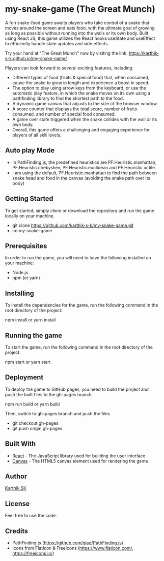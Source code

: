 # my-snake-game (The Great Munch)

A fun snake-food game awaits players who take control of a snake that moves around the screen and eats food, with the ultimate goal of growing as long as possible without running into the walls or its own body. Built using React JS, this game utilizes the React hooks useState and useEffect to efficiently handle state updates and side effects.

Try your hand at "The Great Munch" now by visiting the link: https://karthik-s-k.github.io/my-snake-game/

Players can look forward to several exciting features, including:

- Different types of food (fruits & special food) that, when consumed, cause the snake to grow in length and experience a boost in speed.
- The option to play using arrow keys from the keyboard, or use the automatic play feature, in which the snake moves on its own using a pathfinding library to find the shortest path to the food.
- A dynamic game canvas that adjusts to the size of the browser window.
- A score counter that displays the total score, number of fruits consumed, and number of special food consumed.
- A game over state triggered when the snake collides with the wall or its own body.
- Overall, this game offers a challenging and engaging experience for players of all skill levels.

## Auto play Mode

- In PathFinding.js, the predefined heuristics are PF.Heuristic.manhattan, PF.Heuristic.chebyshev, PF.Heuristic.euclidean and PF.Heuristic.octile.
- I am using the default, PF.Heuristic.manhattan to find the path between snake head and food in the canvas (avoiding the snake path over its body)

## Getting Started

To get started, simply clone or download the repository and run the game locally on your machine.

- git clone https://github.com/karthik-s-k/my-snake-game.git
- cd my-snake-game

## Prerequisites

In order to run the game, you will need to have the following installed on your machine:

- Node.js
- npm (or yarn)

## Installing

To install the dependencies for the game, run the following command in the root directory of the project:

npm install or yarn install

## Running the game

To start the game, run the following command in the root directory of the project:

npm start or yarn start

## Deployment

To deploy the game to GitHub pages, you need to build the project and push the built files to the gh-pages branch.

npm run build or yarn build

Then, switch to gh-pages branch and push the files

- git checkout gh-pages
- git push origin gh-pages

## Built With

- [React](https://reactjs.org/) - The JavaScript library used for building the user interface
- [Canvas](https://developer.mozilla.org/en-US/docs/Web/API/Canvas_API) - The HTML5 canvas element used for rendering the game

## Author

[Karthik SK](https://github.com/karthik-s-k)

## License

Feel free to use the code.

## Credits

- PathFinding.js (https://github.com/qiao/PathFinding.js)
- Icons from FlatIcon & FreeIcons (https://www.flaticon.com/, https://freeicons.io/)
